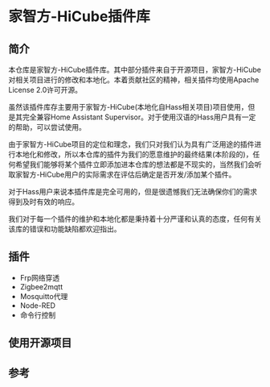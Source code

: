 # 家智方-HiCube插件库

## 简介
本仓库是家智方-HiCube插件库。其中部分插件来自于开源项目，家智方-HiCube对相关项目进行的修改和本地化。本着贡献社区的精神，相关插件均使用Apache License 2.0许可开源。

虽然该插件库存主要用于家智方-HiCube(本地化自Hass相关项目)项目使用，但是其完全兼容Home Assistant Supervisor。对于使用汉语的Hass用户具有一定的帮助，可以尝试使用。

由于家智方-HiCube项目的定位和理念，我们只对我们认为具有广泛用途的插件进行本地化和修改，所以本仓库的插件为我们的愿意维护的最终结果(本阶段的)，任何希望我们能够将某个插件立即添加进本仓库的想法都是不现实的，当然我们会听取家智方-HiCube用户的实际需求在评估后确定是否开发/添加某个插件。

对于Hass用户来说本插件库是完全可用的，但是很遗憾我们无法确保你们的需求得到及时有效的响应。

我们对于每一个插件的维护和本地化都是秉持着十分严谨和认真的态度，任何有关该库的错误和功能缺陷都欢迎指出。

## 插件
- Frp网络穿透
- Zigbee2mqtt
- Mosquitto代理
- Node-RED
- 命令行控制

## 使用开源项目

## 参考
